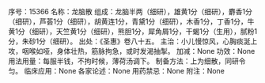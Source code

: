 序号：15366
名称：龙脑散
组成：龙脑半两（细研），雄黄1分（细研），麝香1分（细研），芦荟1分（细研），胡黄连1分，青黛1分（细研），木香1分，丁香1分，牛黄1分（细研），天竺黄1分（细研），熊胆1分，犀角屑1分，干蝎1分（生用），腻粉1分，朱砂1分（细研）。
出处：《圣惠》卷八十五。
主治：小儿慢惊风，心胸痰涎上攻，咽喉如哑，身体壮热，筋脉拘急，或时发渴抽掣。
加减：None
功效：None
用法用量：每服半钱，不拘时候，薄荷汤调下。
制备方法：上为细散，同研令匀。
临床应用：None
各家论述：None
用药禁忌：None
附注：None

